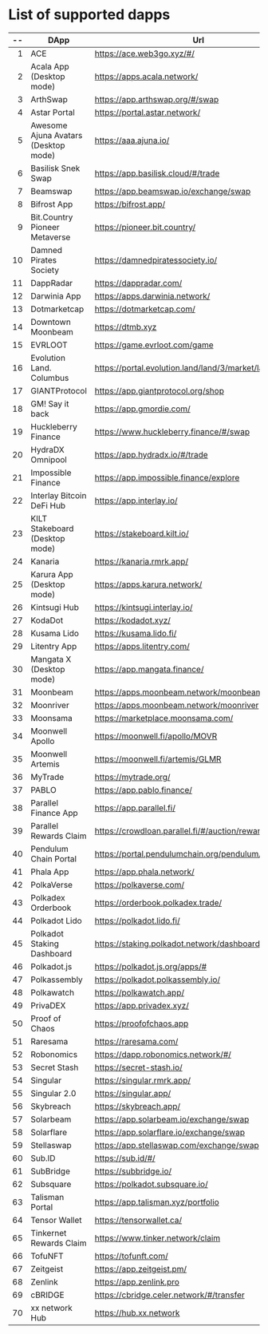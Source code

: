 
# List of supported dapps
| --  |                 DApp                 |                         Url                          |             Tags              |
| --: | ------------------------------------ | ---------------------------------------------------- | ----------------------------- |
|   1 | ACE                                  | https://ace.web3go.xyz/#/                            | utilities                     |
|   2 | Acala App (Desktop mode)             | https://apps.acala.network/                          | bridge,dex,staking            |
|   3 | ArthSwap                             | https://app.arthswap.org/#/swap                      | dex,staking,evm               |
|   4 | Astar Portal                         | https://portal.astar.network/                        | bridge,staking,evm            |
|   5 | Awesome Ajuna Avatars (Desktop mode) | https://aaa.ajuna.io/                                | nft,gaming                    |
|   6 | Basilisk Snek Swap                   | https://app.basilisk.cloud/#/trade                   | bridge,dex                    |
|   7 | Beamswap                             | https://app.beamswap.io/exchange/swap                | bridge,dex,staking,evm        |
|   8 | Bifrost App                          | https://bifrost.app/                                 | bridge,crowdloans,dex,staking |
|   9 | Bit.Country Pioneer Metaverse        | https://pioneer.bit.country/                         | nft,staking,gaming            |
|  10 | Damned Pirates Society               | https://damnedpiratessociety.io/                     | nft,evm,gaming                |
|  11 | DappRadar                            | https://dappradar.com/                               | social                        |
|  12 | Darwinia App                         | https://apps.darwinia.network/                       | staking                       |
|  13 | Dotmarketcap                         | https://dotmarketcap.com/                            | social                        |
|  14 | Downtown Moonbeam                    | https://dtmb.xyz                                     | evm,social                    |
|  15 | EVRLOOT                              | https://game.evrloot.com/game                        | nft,gaming                    |
|  16 | Evolution Land. Columbus             | https://portal.evolution.land/land/3/market/land     | nft,evm,gaming                |
|  17 | GIANTProtocol                        | https://app.giantprotocol.org/shop                   | utilities                     |
|  18 | GM! Say it back                      | https://app.gmordie.com/                             | social                        |
|  19 | Huckleberry Finance                  | https://www.huckleberry.finance/#/swap               | bridge,dex,staking,evm        |
|  20 | HydraDX Omnipool                     | https://app.hydradx.io/#/trade                       | bridge,dex                    |
|  21 | Impossible Finance                   | https://app.impossible.finance/explore               | dex,evm                       |
|  22 | Interlay Bitcoin DeFi Hub            | https://app.interlay.io/                             | bridge,staking,dex            |
|  23 | KILT Stakeboard (Desktop mode)       | https://stakeboard.kilt.io/                          | staking                       |
|  24 | Kanaria                              | https://kanaria.rmrk.app/                            | nft                           |
|  25 | Karura App (Desktop mode)            | https://apps.karura.network/                         | bridge,dex,staking            |
|  26 | Kintsugi Hub                         | https://kintsugi.interlay.io/                        | bridge,staking,crowdloans     |
|  27 | KodaDot                              | https://kodadot.xyz/                                 | nft                           |
|  28 | Kusama Lido                          | https://kusama.lido.fi/                              | staking,evm                   |
|  29 | Litentry App                         | https://apps.litentry.com/                           | bridge,evm                    |
|  30 | Mangata X (Desktop mode)             | https://app.mangata.finance/                         | bridge                        |
|  31 | Moonbeam                             | https://apps.moonbeam.network/moonbeam               | bridge,staking,crowdloans,evm |
|  32 | Moonriver                            | https://apps.moonbeam.network/moonriver              | bridge,staking,crowdloans,evm |
|  33 | Moonsama                             | https://marketplace.moonsama.com/                    | nft,evm                       |
|  34 | Moonwell Apollo                      | https://moonwell.fi/apollo/MOVR                      | bridge,dex,evm                |
|  35 | Moonwell Artemis                     | https://moonwell.fi/artemis/GLMR                     | bridge,dex,evm                |
|  36 | MyTrade                              | https://mytrade.org/                                 | dex,staking,evm               |
|  37 | PABLO                                | https://app.pablo.finance/                           | dex                           |
|  38 | Parallel Finance App                 | https://app.parallel.fi/                             | bridge,dex                    |
|  39 | Parallel Rewards Claim               | https://crowdloan.parallel.fi/#/auction/rewards/     | crowdloans                    |
|  40 | Pendulum Chain Portal                | https://portal.pendulumchain.org/pendulum/dashboard  | utilities,staking             |
|  41 | Phala App                            | https://app.phala.network/                           | staking                       |
|  42 | PolkaVerse                           | https://polkaverse.com/                              | social                        |
|  43 | Polkadex Orderbook                   | https://orderbook.polkadex.trade/                    | dex,utilities                 |
|  44 | Polkadot Lido                        | https://polkadot.lido.fi/                            | staking,evm                   |
|  45 | Polkadot Staking Dashboard           | https://staking.polkadot.network/dashboard#/overview | staking,utilities             |
|  46 | Polkadot.js                          | https://polkadot.js.org/apps/#                       | utilities                     |
|  47 | Polkassembly                         | https://polkadot.polkassembly.io/                    | governance                    |
|  48 | Polkawatch                           | https://polkawatch.app/                              | staking                       |
|  49 | PrivaDEX                             | https://app.privadex.xyz/                            | dex                           |
|  50 | Proof of Chaos                       | https://proofofchaos.app                             | nft,governance                |
|  51 | Raresama                             | https://raresama.com/                                | nft                           |
|  52 | Robonomics                           | https://dapp.robonomics.network/#/                   | utilities                     |
|  53 | Secret Stash                         | https://secret-stash.io/                             | nft,utilities                 |
|  54 | Singular                             | https://singular.rmrk.app/                           | nft                           |
|  55 | Singular 2.0                         | https://singular.app/                                | nft                           |
|  56 | Skybreach                            | https://skybreach.app/                               | nft,evm,gaming                |
|  57 | Solarbeam                            | https://app.solarbeam.io/exchange/swap               | bridge,dex,staking,evm        |
|  58 | Solarflare                           | https://app.solarflare.io/exchange/swap              | bridge,dex,staking,evm        |
|  59 | Stellaswap                           | https://app.stellaswap.com/exchange/swap             | bridge,dex,staking,evm        |
|  60 | Sub.ID                               | https://sub.id/#/                                    | utilities                     |
|  61 | SubBridge                            | https://subbridge.io/                                | bridge,evm                    |
|  62 | Subsquare                            | https://polkadot.subsquare.io/                       | governance                    |
|  63 | Talisman Portal                      | https://app.talisman.xyz/portfolio                   | crowdloans,nft                |
|  64 | Tensor Wallet                        | https://tensorwallet.ca/                             | utilities,staking             |
|  65 | Tinkernet Rewards Claim              | https://www.tinker.network/claim                     | crowdloans                    |
|  66 | TofuNFT                              | https://tofunft.com/                                 | nft,evm                       |
|  67 | Zeitgeist                            | https://app.zeitgeist.pm/                            | utilities                     |
|  68 | Zenlink                              | https://app.zenlink.pro                              | dex,staking                   |
|  69 | cBRIDGE                              | https://cbridge.celer.network/#/transfer             | dex,evm,nft                   |
|  70 | xx network Hub                       | https://hub.xx.network                               | social,staking,utilities      |
